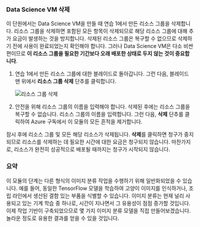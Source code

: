 ### <a name="delete-the-data-science-vm"></a>Data Science VM 삭제

이 단원에서는 Data Science VM을 만들 때 연습 1에서 만든 리소스 그룹을 삭제합니다. 리소스 그룹을 삭제하면 포함된 모든 항목이 삭제되므로 해당 리소스 그룹에 대해 추가 요금이 발생하는 것을 방지합니다. 삭제된 리소스 그룹은 복구할 수 없으므로 삭제하기 전에 사용이 완료되었는지 확인해야 합니다. 그러나 Data Science VM은 다소 비싼 편이므로 **이 리소스 그룹을 필요한 기간보다 오래 배포한 상태로 두지 않는 것이 중요합니다**.

1. 연습 1에서 만든 리소스 그룹에 대한 블레이드로 돌아갑니다. 그런 다음, 블레이드 맨 위에서 **리소스 그룹 삭제** 단추를 클릭합니다.

    ![리소스 그룹 삭제](../media/6-delete-resource-group.png)

1. 안전을 위해 리소스 그룹의 이름을 입력해야 합니다. 삭제된 후에는 리소스 그룹을 복구할 수 없습니다. 리소스 그룹의 이름을 입력합니다. 그런 다음, **삭제** 단추를 클릭하여 Azure 구독에서 이 모듈의 모든 흔적을 제거합니다.

잠시 후에 리소스 그룹 및 모든 해당 리소스가 삭제됩니다. **삭제**를 클릭하면 청구가 중지되므로 리소스를 삭제하는 데 필요한 시간에 대한 요금은 청구되지 않습니다. 마찬가지로, 리소스가 완전히 성공적으로 배포될 때까지는 청구가 시작되지 않습니다.

### <a name="summary"></a>요약

이 모듈의 단계는 다른 형식의 이미지 분류 작업을 수행하기 위해 일반화되었을 수 있습니다. 예를 들어, 동일한 TensorFlow 모델을 학습하여 고양이 이미지를 인식하거나, 조립 라인에서 생산된 결함 있는 부품을 식별할 수 있습니다. 이미지 분류는 현재 널리 사용되고 있는 기계 학습 중 하나로, 시간이 지나면서 그 유용성이 점점 증가할 것입니다. 이제 작업 기반이 구축되었으므로 몇 가지 이미지 분류 모델을 직접 만들어보겠습니다. 놀라운 정도로 유용한 결과를 얻을 수 있을 것입니다.